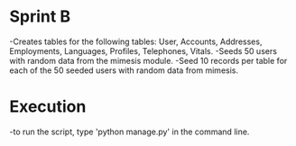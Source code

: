 # Sprint B

-Creates tables for the following tables: User, Accounts, Addresses, Employments, Languages, Profiles, Telephones, Vitals.
-Seeds 50 users with random data from the mimesis module.
-Seed 10 records per table for each of the 50 seeded users with random data from mimesis.

# Execution
-to run the script, type 'python manage.py' in the command line.

